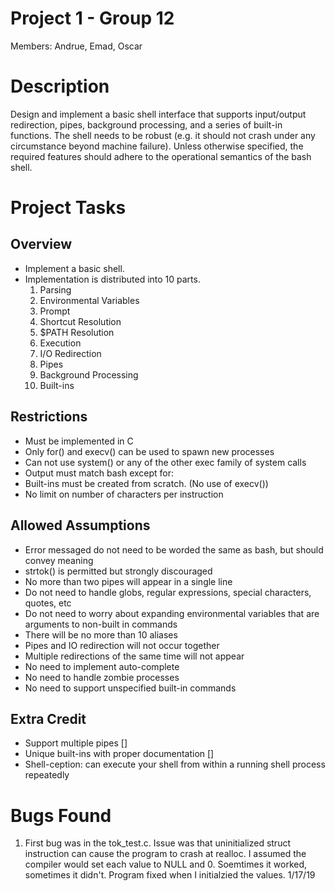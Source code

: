 # Project 1 - Group 12

Members: Andrue, Emad, Oscar

# Description
Design and implement a basic shell interface that supports input/output redirection,
pipes, background processing, and a series of built-in functions. The shell needs
to be robust (e.g. it should not crash under any circumstance beyond machine failure).
Unless otherwise specified, the required features should adhere to the operational
semantics of the bash shell.

# Project Tasks
## Overview
* Implement a basic shell.
* Implementation is distributed into 10 parts.
  1. Parsing
  2. Environmental Variables
  3. Prompt
  4. Shortcut Resolution
  5. $PATH Resolution
  6. Execution
  7. I/O Redirection
  8. Pipes
  9. Background Processing
  10. Built-ins

## Restrictions
* Must be implemented in C
* Only for() and execv() can be used to spawn new processes
* Can not use system() or any of the other exec family of system calls
* Output must match bash except for:
* Built-ins must be created from scratch. (No use of execv())
* No limit on number of characters per instruction

## Allowed Assumptions
* Error messaged do not need to be worded the same as bash, but should convey meaning
* strtok() is permitted but strongly discouraged
* No more than two pipes will appear in a single line
* Do not need to handle globs, regular expressions, special characters, quotes, etc
* Do not need to worry about expanding environmental variables that are arguments to non-built in commands
* There will be no more than 10 aliases
* Pipes and IO redirection will not occur together
* Multiple redirections of the same time will not appear
* No need to implement auto-complete
* No need to handle zombie processes
* No need to support unspecified built-in commands

## Extra Credit
* Support multiple pipes []
* Unique built-ins with proper documentation []
* Shell-ception: can execute your shell from within a running shell process repeatedly

# Bugs Found
1. First bug was in the tok_test.c. Issue was that uninitialized struct instruction can cause the program to crash at realloc. I assumed the compiler would set each value to NULL and 0. Soemtimes it worked, sometimes it didn't. Program fixed when I initialzied the values. 1/17/19
